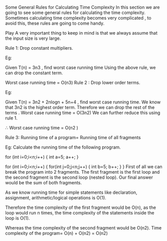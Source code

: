 Some General Rules for Calculating Time Complexity
In this section we are going to see some general rules for calculating the time complexity. Sometimes calculating time complexity becomes very complicated , to avoid this, these rules are going to come handy.

Play
A very important thing to keep in mind is that we always assume that the input size is very large.

Rule 1: Drop constant multipliers.

Eg: 

Given T(n) = 3n3 , find worst case running time
Using the above rule, we can drop the constant term.

Worst case running time = O(n3)
Rule 2 : Drop lower order terms.

Eg:

Given T(n) = 3n2 + 2nlogn + 5n+4 , find worst case running time.
We know that 3n2 is the highest order term. Therefore we can drop the rest of the terms .
Worst case running time = O(3n2)
We can further reduce this using rule 1.

∴ Worst case running time = O(n2 )

Rule 3: Running time of a program=  Running time of all fragments

Eg: Calculate the running time of the following program.

for (int i=0;i<n;i++)
{
    int a=5;
    a++;
}


for (int i=0;i<n;i++)
{
   for(int j=0;j<n;j++)
   {
   int b=5;
   b++;
   }
}
First of all we can break the program into 2 fragments. The first fragment is the first loop and the second fragment is the second loop (nested loop). Our final answer would be the sum of both fragments.

As we know running time for simple statements like declaration, assignment, arithmetic/logical operations is O(1).

Therefore the time complexity of the first fragment would be O(n), as the loop would run n times, the time complexity of the statements inside the loop is O(1).

Whereas the time complexity of the second fragment would be O(n2).
Time complexity of the program= O(n) + O(n2)
= O(n2)
